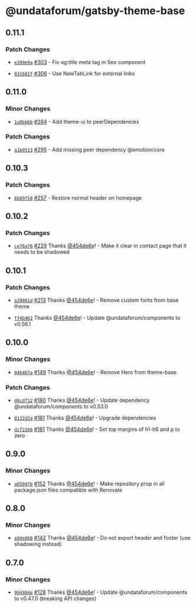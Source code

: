 # @undataforum/gatsby-theme-base

## 0.11.1

### Patch Changes

- [`e209e9a`](https://github.com/UNDataForum/gatsby-themes/commit/e209e9a512268939834b9df324f5fe578d802a57)
  [#303](https://github.com/UNDataForum/gatsby-themes/pull/303) - Fix og:title
  meta tag in Seo component

* [`931681f`](https://github.com/UNDataForum/gatsby-themes/commit/931681f5815a1ab402c3cb5fd1fb2b909f56f760)
  [#306](https://github.com/UNDataForum/gatsby-themes/pull/306) - Use NewTabLink
  for external links

## 0.11.0

### Minor Changes

- [`1a9bb6b`](https://github.com/UNDataForum/gatsby-themes/commit/1a9bb6bdb98905587d1702a593a1e703f566a89e)
  [#284](https://github.com/UNDataForum/gatsby-themes/pull/284) - Add theme-ui
  to peerDependencies

### Patch Changes

- [`a1b9513`](https://github.com/UNDataForum/gatsby-themes/commit/a1b9513e5deb6f329944aa7c011a8f26ec92005b)
  [#295](https://github.com/UNDataForum/gatsby-themes/pull/295) - Add missing
  peer dependency @emotion/core

## 0.10.3

### Patch Changes

- [`6b89f58`](https://github.com/UNDataForum/gatsby-themes/commit/6b89f58a210fd3329a832673b3b21aa30dab22ba)
  [#257](https://github.com/UNDataForum/gatsby-themes/pull/257) - Restore normal
  header on homepage

## 0.10.2

### Patch Changes

- [`ce76a76`](https://github.com/UNDataForum/gatsby-themes/commit/ce76a7616d9543c5ea8568ed0486e600034f4c9f)
  [#229](https://github.com/UNDataForum/gatsby-themes/pull/229) Thanks
  [@454de6e](https://github.com/454de6e)! - Make it clear in contact page that
  it needs to be shadowed

## 0.10.1

### Patch Changes

- [`a29861d`](https://github.com/UNDataForum/gatsby-themes/commit/a29861d7325fee0bdc93628d5c2d106b78e4667f)
  [#213](https://github.com/UNDataForum/gatsby-themes/pull/213) Thanks
  [@454de6e](https://github.com/454de6e)! - Remove custom fonts from base theme

* [`ff4b462`](https://github.com/UNDataForum/gatsby-themes/commit/ff4b46269d2931f234707b827bd2368729c8eaf8)
  Thanks [@454de6e](https://github.com/454de6e)! - Update
  @undataforum/components to v0.56.1

## 0.10.0

### Minor Changes

- [`94b467a`](https://github.com/UNDataForum/gatsby-themes/commit/94b467a2ae6da9d828133b0bd0f9b16e84140642)
  [#149](https://github.com/UNDataForum/gatsby-themes/pull/149) Thanks
  [@454de6e](https://github.com/454de6e)! - Remove Hero from theme-base

### Patch Changes

- [`d6cdf12`](https://github.com/UNDataForum/gatsby-themes/commit/d6cdf12ef789b0f32678b8213296da06de038930)
  [#180](https://github.com/UNDataForum/gatsby-themes/pull/180) Thanks
  [@454de6e](https://github.com/454de6e)! - Update dependency
  @undataforum/components to v0.53.0

* [`0132d2a`](https://github.com/UNDataForum/gatsby-themes/commit/0132d2a0ea72ab526b466a472f34bf61da851950)
  [#181](https://github.com/UNDataForum/gatsby-themes/pull/181) Thanks
  [@454de6e](https://github.com/454de6e)! - Upgrade dependencies

- [`dcf2266`](https://github.com/UNDataForum/gatsby-themes/commit/dcf22668731ed6c55f373c4f814cd83ed62e8d64)
  [#181](https://github.com/UNDataForum/gatsby-themes/pull/181) Thanks
  [@454de6e](https://github.com/454de6e)! - Set top margins of h1-h6 and p to
  zero

## 0.9.0

### Minor Changes

- [`a6504fb`](https://github.com/UNDataForum/gatsby-themes/commit/a6504fb1bc608bdb98e9d4c5cce1e58a53fedfc4)
  [#152](https://github.com/UNDataForum/gatsby-themes/pull/152) Thanks
  [@454de6e](https://github.com/454de6e)! - Make repository prop in all
  package.json files compatible with Renovate

## 0.8.0

### Minor Changes

- [`a9de868`](https://github.com/UNDataForum/gatsby-themes/commit/a9de868b834b0178637449e299461a916a9a16b1)
  [#142](https://github.com/UNDataForum/gatsby-themes/pull/142) Thanks
  [@454de6e](https://github.com/454de6e)! - Do not export header and footer (use
  shadowing instead)

## 0.7.0

### Minor Changes

- [`904984e`](https://github.com/UNDataForum/gatsby-themes/commit/904984e3f074d82c911343a502f05b0221a90542)
  [#128](https://github.com/UNDataForum/gatsby-themes/pull/128) Thanks
  [@454de6e](https://github.com/454de6e)! - Update @undataforum/components to
  v0.47.0 (breaking API changes)
